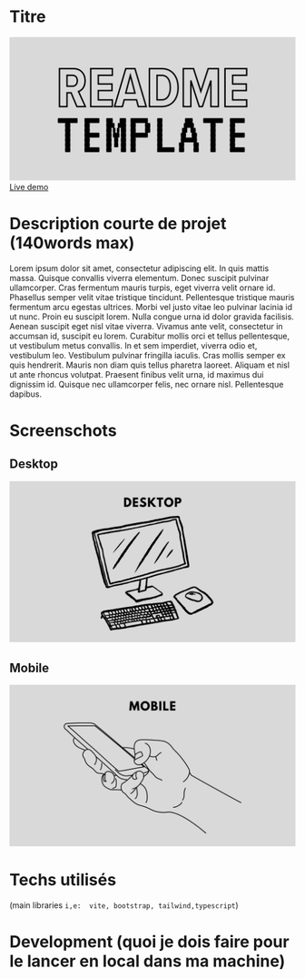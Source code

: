 # Titre
![Banner](/images/Banner.jpg)
[Live demo]()
# Description courte de projet (140words max)
Lorem ipsum dolor sit amet, consectetur adipiscing elit. In quis mattis massa. Quisque convallis viverra elementum. Donec suscipit pulvinar ullamcorper. Cras fermentum mauris turpis, eget viverra velit ornare id. Phasellus semper velit vitae tristique tincidunt. Pellentesque tristique mauris fermentum arcu egestas ultrices. Morbi vel justo vitae leo pulvinar lacinia id ut nunc.
Proin eu suscipit lorem. Nulla congue urna id dolor gravida facilisis. Aenean suscipit eget nisl vitae viverra. Vivamus ante velit, consectetur in accumsan id, suscipit eu lorem. Curabitur mollis orci et tellus pellentesque, ut vestibulum metus convallis. In et sem imperdiet, viverra odio et, vestibulum leo. Vestibulum pulvinar fringilla iaculis. Cras mollis semper ex quis hendrerit. Mauris non diam quis tellus pharetra laoreet. Aliquam et nisl ut ante rhoncus volutpat. Praesent finibus velit urna, id maximus dui dignissim id. Quisque nec ullamcorper felis, nec ornare nisl. Pellentesque dapibus. 

# Screenschots
## Desktop
![Desktop screenshot](/images/Desktop%20screenshot.jpg)
## Mobile
![Mobile screenshot](/images/Mobile%20screenshot.jpg)

# Techs utilisés 
(main libraries `i,e:  vite, bootstrap, tailwind,typescript`)

# Development (quoi je dois faire pour le lancer en local dans ma machine)

<!-- # Copyright 
()[] - Source -->
